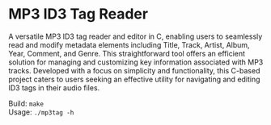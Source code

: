 # MP3 ID3 Tag Reader

A versatile MP3 ID3 tag reader and editor in C, enabling users to seamlessly read and modify metadata elements including Title, Track, Artist, Album, Year, Comment, and Genre. This straightforward tool offers an efficient solution for managing and customizing key information associated with MP3 tracks. Developed with a focus on simplicity and functionality, this C-based project caters to users seeking an effective utility for navigating and editing ID3 tags in their audio files.

Build: `make`\
Usage: `./mp3tag -h`

